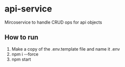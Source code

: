 # api-service

Mircoservice to handle CRUD ops for api objects

## How to run

1. Make a copy of the .env.template file and name it .env
2. npm i --force
3. npm start
